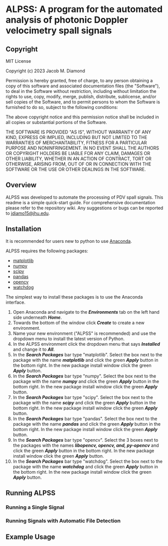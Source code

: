 # ALPSS: A program for the automated analysis of photonic Doppler velocimetry spall signals
## Copyright
MIT License

Copyright (c) 2023 Jacob M. Diamond

Permission is hereby granted, free of charge, to any person obtaining a copy
of this software and associated documentation files (the "Software"), to deal
in the Software without restriction, including without limitation the rights
to use, copy, modify, merge, publish, distribute, sublicense, and/or sell
copies of the Software, and to permit persons to whom the Software is
furnished to do so, subject to the following conditions:

The above copyright notice and this permission notice shall be included in all
copies or substantial portions of the Software.

THE SOFTWARE IS PROVIDED "AS IS", WITHOUT WARRANTY OF ANY KIND, EXPRESS OR
IMPLIED, INCLUDING BUT NOT LIMITED TO THE WARRANTIES OF MERCHANTABILITY,
FITNESS FOR A PARTICULAR PURPOSE AND NONINFRINGEMENT. IN NO EVENT SHALL THE
AUTHORS OR COPYRIGHT HOLDERS BE LIABLE FOR ANY CLAIM, DAMAGES OR OTHER
LIABILITY, WHETHER IN AN ACTION OF CONTRACT, TORT OR OTHERWISE, ARISING FROM,
OUT OF OR IN CONNECTION WITH THE SOFTWARE OR THE USE OR OTHER DEALINGS IN THE
SOFTWARE.

## Overview
ALPSS was developed to automate the processing of PDV spall signals. This readme is a simple quick-start guide. For comprehensive documentation please refer to the repository wiki. Any suggestions or bugs can be reported to <jdiamo15@jhu.edu>.

## Installation
It is recommended for users new to python to use [Anaconda](https://www.anaconda.com/).

ALPSS requires the following packages:
- [matplotlib](https://matplotlib.org/)
- [numpy](https://numpy.org/)
- [scipy](https://scipy.org/)
- [pandas](https://pandas.pydata.org/)
- [opencv](https://docs.opencv.org/4.x/d7/dbd/group__imgproc.html)
- [watchdog](https://pythonhosted.org/watchdog/)

The simplest way to install these packages is to use the Anaconda interface.
1. Open Anaconda and navigate to the **_Environments_** tab on the left hand side underneath **_Home_**.
2. Towards the bottom of the window click **_Create_** to create a new environment.
3. Name your new environment ("ALPSS" is recommended) and use the dropdown menu to install the latest version of Python.
4. In the ALPSS environment click the dropdown menu that says **_Installed_** and change it to **_All_**.
5. In the **_Search Packages_** bar type "matplotlib". Select the box next to the package with the name **_matplotlib_** and click the green **_Apply_** button in the bottom right. In the new package install window click the green **_Apply_** button.
6. In the **_Search Packages_** bar type "numpy". Select the box next to the package with the name **_numpy_** and click the green **_Apply_** button in the bottom right. In the new package install window click the green **_Apply_** button.
7. In the **_Search Packages_** bar type "scipy". Select the box next to the package with the name **_scipy_** and click the green **_Apply_** button in the bottom right. In the new package install window click the green **_Apply_** button.
8. In the **_Search Packages_** bar type "pandas". Select the box next to the package with the name **_pandas_** and click the green **_Apply_** button in the bottom right. In the new package install window click the green **_Apply_** button.
9. In the **_Search Packages_** bar type "opencv". Select the 3 boxes next to the packages with the names **_libopencv, opencv, and, py-opencv_** and click the green **_Apply_** button in the bottom right. In the new package install window click the green **_Apply_** button.
10. In the **_Search Packages_** bar type "watchdog". Select the box next to the package with the name **_watchdog_** and click the green **_Apply_** button in the bottom right. In the new package install window click the green **_Apply_** button.

## Running ALPSS

### Running a Single Signal

### Running Signals with Automatic File Detection

## Example Usage
